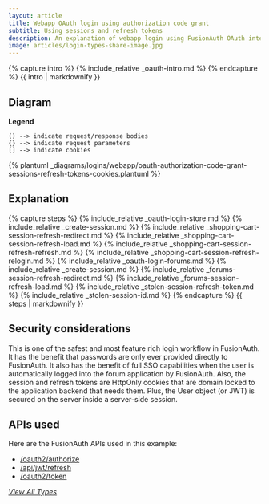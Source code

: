 ```yaml
---
layout: article
title: Webapp OAuth login using authorization code grant
subtitle: Using sessions and refresh tokens
description: An explanation of webapp login using FusionAuth OAuth interface with the authorization code grant and uses server-side sessions plus refresh tokens in cookies
image: articles/login-types-share-image.jpg
---
```


{% capture intro %}
{% include_relative _oauth-intro.md %}
{% endcapture %}
{{ intro | markdownify }}

## Diagram

**Legend**

```text
() --> indicate request/response bodies
{} --> indicate request parameters
[] --> indicate cookies
```

{% plantuml _diagrams/logins/webapp/oauth-authorization-code-grant-sessions-refresh-tokens-cookies.plantuml %}

## Explanation

{% capture steps %}
{% include_relative _oauth-login-store.md %}
{% include_relative _create-session.md %}
{% include_relative _shopping-cart-session-refresh-redirect.md %}
{% include_relative _shopping-cart-session-refresh-load.md %}
{% include_relative _shopping-cart-session-refresh-refresh.md %}
{% include_relative _shopping-cart-session-refresh-relogin.md %}
{% include_relative _oauth-login-forums.md %}
{% include_relative _create-session.md %}
{% include_relative _forums-session-refresh-redirect.md %}
{% include_relative _forums-session-refresh-load.md %}
{% include_relative _stolen-session-refresh-token.md %}
{% include_relative _stolen-session-id.md %}
{% endcapture %}
{{ steps | markdownify }}

## Security considerations

This is one of the safest and most feature rich login workflow in FusionAuth. It has the benefit that passwords are only ever provided directly to FusionAuth. It also has the benefit of full SSO capabilities when the user is automatically logged into the forum application by FusionAuth. Also, the session and refresh tokens are HttpOnly cookies that are domain locked to the application backend that needs them. Plus, the User object (or JWT) is secured on the server inside a server-side session.

## APIs used

Here are the FusionAuth APIs used in this example:

* [/oauth2/authorize](/docs/v1/tech/oauth/endpoints#authorize)
* [/api/jwt/refresh](/docs/v1/tech/apis/jwt#refresh-a-jwt)
* [/oauth2/token](/docs/v1/tech/oauth/endpoints#refresh-token-grant-request)

[_View All Types_](/articles/logins/types-of-logins)
